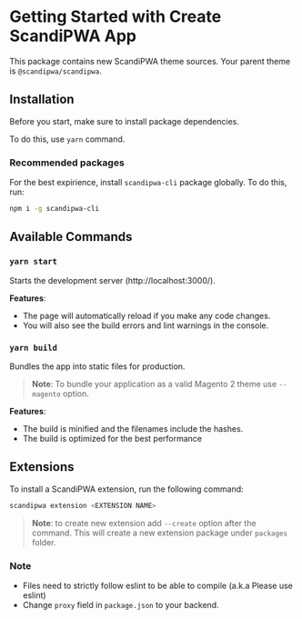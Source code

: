 # Getting Started with Create ScandiPWA App

This package contains new ScandiPWA theme sources. Your parent theme is `@scandipwa/scandipwa`.

## Installation

Before you start, make sure to install package dependencies.

To do this, use `yarn` command.

### Recommended packages

For the best expirience, install `scandipwa-cli` package globally. To do this, run:

```bash
npm i -g scandipwa-cli
```

## Available Commands

### `yarn start`

Starts the development server (http://localhost:3000/).

**Features**:

- The page will automatically reload if you make any code changes.
- You will also see the build errors and lint warnings in the console.

### `yarn build`

Bundles the app into static files for production.

> **Note**: To bundle your application as a valid Magento 2 theme use `--magento` option.

**Features**:

- The build is minified and the filenames include the hashes.
- The build is optimized for the best performance

## Extensions

To install a ScandiPWA extension, run the following command:

```bash
scandipwa extension <EXTENSION NAME>
```

> **Note**: to create new extension add `--create` option after the command. This will create a new extension package under `packages` folder.

### Note

* Files need to strictly follow eslint to be able to compile (a.k.a Please use eslint)
* Change `proxy` field in `package.json` to your backend.
